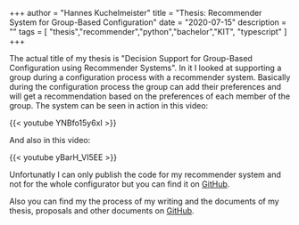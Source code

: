 +++
author = "Hannes Kuchelmeister"
title = "Thesis: Recommender System for Group-Based Configuration"
date = "2020-07-15"
description = ""
tags = [
    "thesis","recommender","python","bachelor","KIT", "typescript"
]
+++

The actual title of my thesis is "Decision Support for Group-Based Configuration using Recommender Systems". In it I looked at supporting a group during a configuration process with a recommender system. Basically during the configuration process the group can add their preferences and will get a recommendation based on the preferences of each member of the group.
The system can be seen in action in this video:

{{< youtube YNBfo15y6xI >}}

And also in this video:

{{< youtube yBarH_VI5EE >}}

Unfortunatly I can only publish the code for my recommender system and not for the whole configurator but you can find it on [GitHub](https://github.com/13hannes11/bachelor_thesis_m.recommend).

Also you can find my the process of my writing and the documents of my thesis, proposals and other documents on [GitHub](https://github.com/13hannes11/bachelor_thesis).
